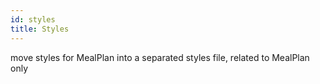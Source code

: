 ```yaml
---
id: styles
title: Styles
---
```


move styles for MealPlan into a separated styles file, related to MealPlan only
